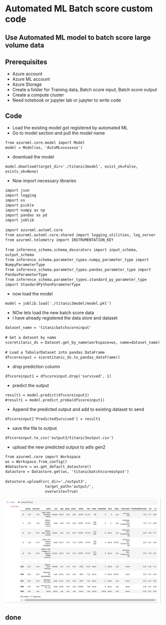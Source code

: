 # Automated ML Batch score custom code

## Use Automated ML model to batch score large volume data

## Prerequisites

- Azure account
- Azure ML account
- Azure Storage
- Create a folder for Training data, Batch score input, Batch score output
- Create a compute cluster
- Need notebook or jupyter lab or jupyter to write code

## Code

- Load the existing model got registered by automated ML
- Go to model section and pull the model name

```
from azureml.core.model import Model
model = Model(ws, 'AutoMLxxxxxxxx')
```

- download the model

```
model.download(target_dir='./titanic3model', exist_ok=False, exists_ok=None)
```

- Now import necessary libraries

```
import json
import logging
import os
import pickle
import numpy as np
import pandas as pd
import joblib

import azureml.automl.core
from azureml.automl.core.shared import logging_utilities, log_server
from azureml.telemetry import INSTRUMENTATION_KEY

from inference_schema.schema_decorators import input_schema, output_schema
from inference_schema.parameter_types.numpy_parameter_type import NumpyParameterType
from inference_schema.parameter_types.pandas_parameter_type import PandasParameterType
from inference_schema.parameter_types.standard_py_parameter_type import StandardPythonParameterType
```

- now load the model

```
model = joblib.load('./titanic3model/model.pkl')
```

- NOw lets load the new batch score data
- I have already registered the data store and dataset

```
dataset_name = 'titanicbatchscoreinput'

# Get a dataset by name
scoretitanic_ds = Dataset.get_by_name(workspace=ws, name=dataset_name)

# Load a TabularDataset into pandas DataFrame
dfscoreinput = scoretitanic_ds.to_pandas_dataframe()
```

- drop prediction column

```
dfscoreinput1 = dfscoreinput.drop('survived', 1)
```

- predict the output

```
result1 = model.predict(dfscoreinput1)
#result1 = model.predict_proba(dfscoreinput1)
```

- Append the predicted output and add to existing dataset to send

```
dfscoreinput['PredictedSurvived'] = result1
```

- save the file to output

```
dfscoreinput.to_csv('output3/titanic3output.csv')
```

- upload the new predicted output to adls gen2

```
from azureml.core import Workspace
ws = Workspace.from_config()
#datastore = ws.get_default_datastore()
datastore = Datastore.get(ws, 'titanicbatchscoreoutput')
    
datastore.upload(src_dir='./output3',
                  target_path='output/',
                  overwrite=True)
```

![Architecture](https://github.com/balakreshnan/Samples2022/blob/main/AzureML/images/automlbatchpredict1.jpg "Architecture")

## done